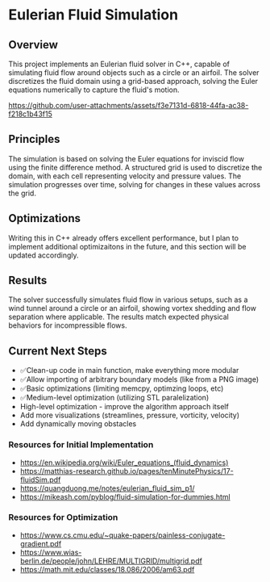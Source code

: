 # Eulerian Fluid Simulation

## Overview
This project implements an Eulerian fluid solver in C++, capable of simulating fluid flow around objects such as a circle or an airfoil. The solver discretizes the fluid domain using a grid-based approach, solving the Euler equations numerically to capture the fluid's motion.


https://github.com/user-attachments/assets/f3e7131d-6818-44fa-ac38-f218c1b43f15


## Principles
The simulation is based on solving the Euler equations for inviscid flow using the finite difference method. A structured grid is used to discretize the domain, with each cell representing velocity and pressure values. The simulation progresses over time, solving for changes in these values across the grid.

## Optimizations
Writing this in C++ already offers excellent performance, but I plan to implement additional optimizaitons in the future, and this section will be updated accordingly.

## Results
The solver successfully simulates fluid flow in various setups, such as a wind tunnel around a circle or an airfoil, showing vortex shedding and flow separation where applicable. The results match expected physical behaviors for incompressible flows.

## Current Next Steps
- ✅Clean-up code in main function, make everything more modular
- ✅Allow importing of arbitrary boundary models (like from a PNG image)
- ✅Basic optimizations (limiting memcpy, optimzing loops, etc)
- ✅Medium-level optimization (utilizing STL paralelization)
- High-level optimization - improve the algorithm approach itself
- Add more visualizations (streamlines, pressure, vorticity, velocity)
- Add dynamically moving obstacles

### Resources for Initial Implementation
- https://en.wikipedia.org/wiki/Euler_equations_(fluid_dynamics)
- https://matthias-research.github.io/pages/tenMinutePhysics/17-fluidSim.pdf
- https://quangduong.me/notes/eulerian_fluid_sim_p1/
- https://mikeash.com/pyblog/fluid-simulation-for-dummies.html

### Resources for Optimization
- https://www.cs.cmu.edu/~quake-papers/painless-conjugate-gradient.pdf
- https://www.wias-berlin.de/people/john/LEHRE/MULTIGRID/multigrid.pdf
- https://math.mit.edu/classes/18.086/2006/am63.pdf

